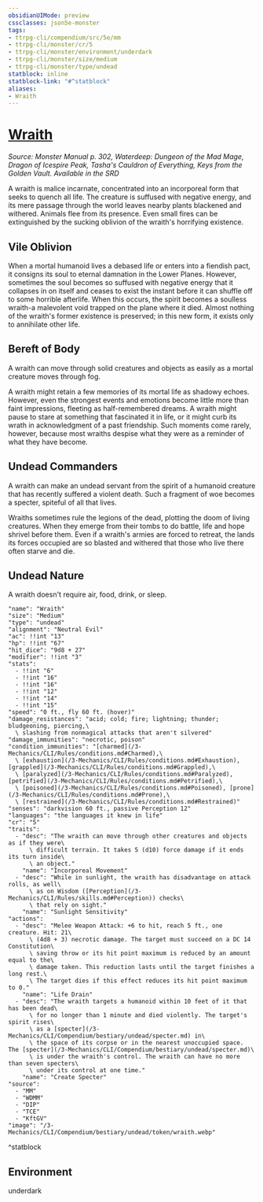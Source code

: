 ```yaml
---
obsidianUIMode: preview
cssclasses: json5e-monster
tags:
- ttrpg-cli/compendium/src/5e/mm
- ttrpg-cli/monster/cr/5
- ttrpg-cli/monster/environment/underdark
- ttrpg-cli/monster/size/medium
- ttrpg-cli/monster/type/undead
statblock: inline
statblock-link: "#^statblock"
aliases:
- Wraith
---
```

# [Wraith](3-Mechanics\CLI\Compendium\bestiary\undead/wraith.md)
*Source: Monster Manual p. 302, Waterdeep: Dungeon of the Mad Mage, Dragon of Icespire Peak, Tasha's Cauldron of Everything, Keys from the Golden Vault. Available in the <span title='Systems Reference Document (5.1)'>SRD</span>*  

A wraith is malice incarnate, concentrated into an incorporeal form that seeks to quench all life. The creature is suffused with negative energy, and its mere passage through the world leaves nearby plants blackened and withered. Animals flee from its presence. Even small fires can be extinguished by the sucking oblivion of the wraith's horrifying existence.

## Vile Oblivion

When a mortal humanoid lives a debased life or enters into a fiendish pact, it consigns its soul to eternal damnation in the Lower Planes. However, sometimes the soul becomes so suffused with negative energy that it collapses in on itself and ceases to exist the instant before it can shuffle off to some horrible afterlife. When this occurs, the spirit becomes a soulless wraith-a malevolent void trapped on the plane where it died. Almost nothing of the wraith's former existence is preserved; in this new form, it exists only to annihilate other life.

## Bereft of Body

A wraith can move through solid creatures and objects as easily as a mortal creature moves through fog.

A wraith might retain a few memories of its mortal life as shadowy echoes. However, even the strongest events and emotions become little more than faint impressions, fleeting as half-remembered dreams. A wraith might pause to stare at something that fascinated it in life, or it might curb its wrath in acknowledgment of a past friendship. Such moments come rarely, however, because most wraiths despise what they were as a reminder of what they have become.

## Undead Commanders

A wraith can make an undead servant from the spirit of a humanoid creature that has recently suffered a violent death. Such a fragment of woe becomes a specter, spiteful of all that lives.

Wraiths sometimes rule the legions of the dead, plotting the doom of living creatures. When they emerge from their tombs to do battle, life and hope shrivel before them. Even if a wraith's armies are forced to retreat, the lands its forces occupied are so blasted and withered that those who live there often starve and die.

## Undead Nature

A wraith doesn't require air, food, drink, or sleep.

```statblock
"name": "Wraith"
"size": "Medium"
"type": "undead"
"alignment": "Neutral Evil"
"ac": !!int "13"
"hp": !!int "67"
"hit_dice": "9d8 + 27"
"modifier": !!int "3"
"stats":
  - !!int "6"
  - !!int "16"
  - !!int "16"
  - !!int "12"
  - !!int "14"
  - !!int "15"
"speed": "0 ft., fly 60 ft. (hover)"
"damage_resistances": "acid; cold; fire; lightning; thunder; bludgeoning, piercing,\
  \ slashing from nonmagical attacks that aren't silvered"
"damage_immunities": "necrotic, poison"
"condition_immunities": "[charmed](/3-Mechanics/CLI/Rules/conditions.md#Charmed),\
  \ [exhaustion](/3-Mechanics/CLI/Rules/conditions.md#Exhaustion), [grappled](/3-Mechanics/CLI/Rules/conditions.md#Grappled),\
  \ [paralyzed](/3-Mechanics/CLI/Rules/conditions.md#Paralyzed), [petrified](/3-Mechanics/CLI/Rules/conditions.md#Petrified),\
  \ [poisoned](/3-Mechanics/CLI/Rules/conditions.md#Poisoned), [prone](/3-Mechanics/CLI/Rules/conditions.md#Prone),\
  \ [restrained](/3-Mechanics/CLI/Rules/conditions.md#Restrained)"
"senses": "darkvision 60 ft., passive Perception 12"
"languages": "the languages it knew in life"
"cr": "5"
"traits":
  - "desc": "The wraith can move through other creatures and objects as if they were\
      \ difficult terrain. It takes 5 (d10) force damage if it ends its turn inside\
      \ an object."
    "name": "Incorporeal Movement"
  - "desc": "While in sunlight, the wraith has disadvantage on attack rolls, as well\
      \ as on Wisdom ([Perception](/3-Mechanics/CLI/Rules/skills.md#Perception)) checks\
      \ that rely on sight."
    "name": "Sunlight Sensitivity"
"actions":
  - "desc": "Melee Weapon Attack: +6 to hit, reach 5 ft., one creature. Hit: 21\
      \ (4d8 + 3) necrotic damage. The target must succeed on a DC 14 Constitution\
      \ saving throw or its hit point maximum is reduced by an amount equal to the\
      \ damage taken. This reduction lasts until the target finishes a long rest.\
      \ The target dies if this effect reduces its hit point maximum to 0."
    "name": "Life Drain"
  - "desc": "The wraith targets a humanoid within 10 feet of it that has been dead\
      \ for no longer than 1 minute and died violently. The target's spirit rises\
      \ as a [specter](/3-Mechanics/CLI/Compendium/bestiary/undead/specter.md) in\
      \ the space of its corpse or in the nearest unoccupied space. The [specter](/3-Mechanics/CLI/Compendium/bestiary/undead/specter.md)\
      \ is under the wraith's control. The wraith can have no more than seven specters\
      \ under its control at one time."
    "name": "Create Specter"
"source":
  - "MM"
  - "WDMM"
  - "DIP"
  - "TCE"
  - "KftGV"
"image": "/3-Mechanics/CLI/Compendium/bestiary/undead/token/wraith.webp"
```
^statblock

## Environment

underdark